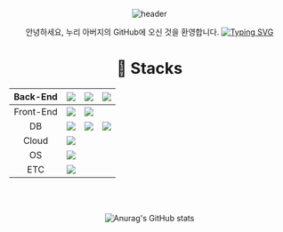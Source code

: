 <div align="center">
  
![header](https://capsule-render.vercel.app/api?type=waving&color=auto&height=300&section=header&text=👋Hello%20Everyone&fontSize=90)

안녕하세요, 누리 아버지의 GitHub에 오신 것을 환영합니다.
<a href="https://git.io/typing-svg"><img src="https://readme-typing-svg.demolab.com?font=Gowun+Batang&pause=1000&color=000000&random=false&width=440&lines=%EC%95%88%EB%85%95%ED%95%98%EC%84%B8%EC%9A%94%2C+%EB%88%84%EB%A6%AC+%EC%95%84%EB%B2%84%EC%A7%80%EC%9D%98+GitHub%EC%97%90+%EC%98%A4%EC%8B%A0+%EA%B2%83%EC%9D%84+%ED%99%98%EC%98%81%ED%95%A9%EB%8B%88%EB%8B%A4.+" alt="Typing SVG" /></a>

<h1>📑 Stacks</h1>

|  Back-End | <img src="https://img.shields.io/badge/java-007396?style=for-the-badge&logo=java&logoColor=white"> | <img src="https://img.shields.io/badge/spring-6DB33F?style=for-the-badge&logo=spring&logoColor=white"> | <img src="https://img.shields.io/badge/springboot-6DB33F?style=for-the-badge&logo=springboot&logoColor=white"> |
|:---------:|:--------------------------------------------------------------------------------------------------:|:-:|:-:|
| Front-End | <img src="https://img.shields.io/badge/javascript-F7DF1E?style=for-the-badge&logo=javascript&logoColor=black"> | <img src="https://img.shields.io/badge/react.js-61DAFB?style=for-the-badge&logo=react&logoColor=black"> |   |
|     DB    | <img src="https://img.shields.io/badge/oracle-F80000?style=for-the-badge&logo=oracle&logoColor=white"> |<img src="https://img.shields.io/badge/mysql-4479A1?style=for-the-badge&logo=mysql&logoColor=white">| <img src="https://img.shields.io/badge/PostgreSQL-316192?style=for-the-badge&logo=postgresql&logoColor=white"> |
|     Cloud    | <img src="https://img.shields.io/badge/Oracle Cloud-F80000?logo=oracle&logoColor=white"> |   |   |
|     OS    | <img src="https://img.shields.io/badge/linux-FCC624?style=for-the-badge&logo=linux&logoColor=black"> |   |   |
|    ETC    | <img src="https://img.shields.io/badge/github-181717?style=for-the-badge&logo=github&logoColor=white"> |   |   |
<br/>
<br/>

![Anurag's GitHub stats](https://github-readme-stats.vercel.app/api?username=GoonManDoo&show_icons=true&theme=radical)

</div>


<!--
<img src="https://img.shields.io/badge/java-007396?style=for-the-badge&logo=java&logoColor=white">
<img src="https://img.shields.io/badge/spring-6DB33F?style=for-the-badge&logo=spring&logoColor=white">
<img src="https://img.shields.io/badge/springboot-6DB33F?style=for-the-badge&logo=springboot&logoColor=white">

<img src="https://img.shields.io/badge/javascript-F7DF1E?style=for-the-badge&logo=javascript&logoColor=black">
<img src="https://img.shields.io/badge/react.js-61DAFB?style=for-the-badge&logo=react&logoColor=black">

<img src="https://img.shields.io/badge/oracle-F80000?style=for-the-badge&logo=oracle&logoColor=white">
<img src="https://img.shields.io/badge/mysql-4479A1?style=for-the-badge&logo=mysql&logoColor=white">

<img src="https://img.shields.io/badge/linux-FCC624?style=for-the-badge&logo=linux&logoColor=black">
<img src="https://img.shields.io/badge/github-181717?style=for-the-badge&logo=github&logoColor=white">
-->
